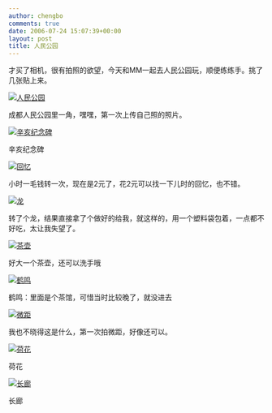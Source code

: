 ```yaml
---
author: chengbo
comments: true
date: 2006-07-24 15:07:39+00:00
layout: post
title: 人民公园
---
```


才买了相机，很有拍照的欲望，今天和MM一起去人民公园玩，顺便练练手。挑了几张贴上来。

[![人民公园](http://static.flickr.com/77/197068781_c42a5bc753_m.jpg)](http://static.flickr.com/77/197068781_c42a5bc753.jpg)

成都人民公园里一角，嘿嘿，第一次上传自己照的照片。

[![辛亥纪念碑](http://static.flickr.com/73/197086192_6b4835dd1f_m.jpg)](http://static.flickr.com/73/197086192_6b4835dd1f.jpg)

辛亥纪念碑

[![回忆](http://static.flickr.com/62/197087000_c4f43a3050_m.jpg)](http://static.flickr.com/62/197087000_c4f43a3050.jpg)

小时一毛钱转一次，现在是2元了，花2元可以找一下儿时的回忆，也不错。

[![龙](http://static.flickr.com/69/197087834_17da555ad5_m.jpg)](http://static.flickr.com/69/197087834_17da555ad5.jpg)

转了个龙，结果直接拿了个做好的给我，就这样的，用一个塑料袋包着，一点都不好吃，太让我失望了。

[![茶壶](http://static.flickr.com/63/197088568_388436c323_m.jpg)](http://static.flickr.com/63/197088568_388436c323.jpg)

好大一个茶壶，还可以洗手哦

[![鹤鸣](http://static.flickr.com/76/197089198_e28ba4231e_m.jpg)](http://static.flickr.com/76/197089198_e28ba4231e.jpg)

[](http://static.flickr.com/76/197089198_e28ba4231e.jpg) 鹤鸣：里面是个茶馆，可惜当时比较晚了，就没进去

[![微距](http://static.flickr.com/67/197094086_a3fe61725f_m.jpg)](http://static.flickr.com/67/197094086_a3fe61725f.jpg)

我也不晓得这是什么，第一次拍微距，好像还可以。

[![荷花](http://static.flickr.com/77/197094873_bcb186c308_m.jpg)](http://static.flickr.com/77/197094873_bcb186c308.jpg)

荷花

[![长廊](http://static.flickr.com/77/197095392_ca6f517c39_m.jpg)](http://static.flickr.com/77/197095392_ca6f517c39.jpg)

长廊
